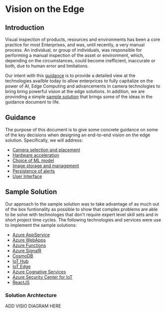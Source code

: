 # Vision on the Edge

## Introduction

Visual inspection of products, resources and environments has been a core practice for most Enterprises, and was, until recently, a very manual process. An individual, or group of individuals, was responsible for performing a manual inspection of the asset or environment, which, depending on the circumstances, could become inefficient, inaccurate or both, due to human error and limitations.

Our intent with this [guidance](/docs/guidance.md) is to provide a detailed view at the technologies availble today to allow enterprices to fully capitalize on the power of AI, Edge Computing and advancements in camera technologies to bring bring powerful vision at the edge solutions. In addition, we are provinding a simple [sample solution](/docs/vision-sample.md) that brings some of the ideas in the guidance document to life. 

## Guidance

The purpose of this document is to give some concrete guidance on some of the key decisions when designing an end-to-end vision on the edge solution. Specifically, we will address:

* [Camera selection and placement](@/docs/guidance.md#camera-considerations)
* [Hardware acceleration](@/docs/guidance.md#hardware-acceleration)
* [Choice of ML model](@/docs/guidance.md#machine-learning-model)
* [Image storage and management](@/docs/guidance.md#image-storage-and-management)
* [Persistence of alerts](@/docs/guidance.md#inferencing-results-persistence)
* [User Interface](@/docs/guidance.md#user-interface)

## Sample Solution

Our approach to the sample solution was to take advantage of as much out of the box funtionality as possible to show that complex problems are able to be solve with technologes that don't require expert level skill sets and in short project time cycles. The following technologies and services were use to implement the sample solutions:

* [Azure AppService](https://docs.microsoft.com/en-us/azure/app-service/)
* [Azure WebApps](https://docs.microsoft.com/en-us/azure/app-service/)
* [Azure Functions](https://docs.microsoft.com/en-us/azure/azure-functions/)
* [Azure SignalR](https://docs.microsoft.com/en-us/azure/azure-signalr/)
* [CosmoDB](https://docs.microsoft.com/en-us/azure/cosmos-db/)
* [IoT Hub](https://docs.microsoft.com/en-us/azure/iot-hub/)
* [IoT Edge](https://docs.microsoft.com/en-us/azure/iot-edge/)
* [Azure Cognative Services](https://docs.microsoft.com/en-us/azure/machine-learning/)
* [Azure Security Center for IoT](https://docs.microsoft.com/en-us/azure/asc-for-iot/)
* [ReactJS]()
  
### Solution Archtecture

ADD VISIO DIAGRAM HERE